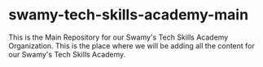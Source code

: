 # swamy-tech-skills-academy-main
This is the Main Repository for our Swamy's Tech Skills Academy Organization. This is the place where we will be adding all the content for our Swamy's Tech Skills Academy.
